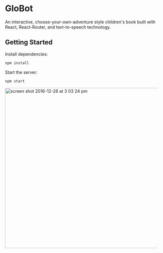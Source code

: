 # GloBot
An interactive, choose-your-own-adventure style children's book built with React, React-Router, and text-to-speech technology.

## Getting Started
Install dependencies:

```bash
npm install
```

Start the server:

```bash
npm start
```

<img width="528" alt="screen shot 2016-12-26 at 3 03 24 pm" src="https://cloud.githubusercontent.com/assets/14968813/21487064/d059fa52-cb8e-11e6-981a-d6486569e08e.png">

